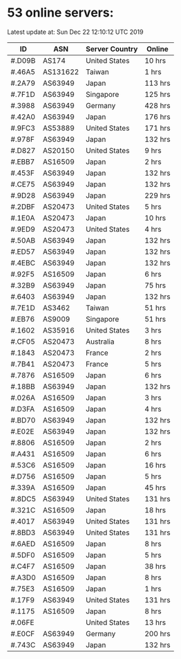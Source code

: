 # 53 online servers:

Latest update at: Sun Dec 22 12:10:12 UTC 2019

| ID | ASN | Server Country | Online |
| -- | --- | -------------- | ------ |
| #.D09B | AS174 | United States | 10 hrs |
| #.46A5 | AS131622 | Taiwan | 1 hrs |
| #.2A79 | AS63949 | Japan | 113 hrs |
| #.7F1D | AS63949 | Singapore | 125 hrs |
| #.3988 | AS63949 | Germany | 428 hrs |
| #.42A0 | AS63949 | Japan | 176 hrs |
| #.9FC3 | AS53889 | United States | 171 hrs |
| #.978F | AS63949 | Japan | 132 hrs |
| #.D827 | AS20150 | United States | 9 hrs |
| #.EBB7 | AS16509 | Japan | 2 hrs |
| #.453F | AS63949 | Japan | 132 hrs |
| #.CE75 | AS63949 | Japan | 132 hrs |
| #.9D28 | AS63949 | Japan | 229 hrs |
| #.2DBF | AS20473 | United States | 5 hrs |
| #.1E0A | AS20473 | Japan | 10 hrs |
| #.9ED9 | AS20473 | United States | 4 hrs |
| #.50AB | AS63949 | Japan | 132 hrs |
| #.ED57 | AS63949 | Japan | 132 hrs |
| #.4EBC | AS63949 | Japan | 132 hrs |
| #.92F5 | AS16509 | Japan | 6 hrs |
| #.32B9 | AS63949 | Japan | 75 hrs |
| #.6403 | AS63949 | Japan | 132 hrs |
| #.7E1D | AS3462 | Taiwan | 51 hrs |
| #.EB76 | AS9009 | Singapore | 51 hrs |
| #.1602 | AS35916 | United States | 3 hrs |
| #.CF05 | AS20473 | Australia | 8 hrs |
| #.1843 | AS20473 | France | 2 hrs |
| #.7B41 | AS20473 | France | 5 hrs |
| #.7876 | AS16509 | Japan | 6 hrs |
| #.18BB | AS63949 | Japan | 132 hrs |
| #.026A | AS16509 | Japan | 3 hrs |
| #.D3FA | AS16509 | Japan | 4 hrs |
| #.BD70 | AS63949 | Japan | 132 hrs |
| #.E02E | AS63949 | Japan | 132 hrs |
| #.8806 | AS16509 | Japan | 2 hrs |
| #.A431 | AS16509 | Japan | 6 hrs |
| #.53C6 | AS16509 | Japan | 16 hrs |
| #.D756 | AS16509 | Japan | 5 hrs |
| #.339A | AS16509 | Japan | 45 hrs |
| #.8DC5 | AS63949 | United States | 131 hrs |
| #.321C | AS16509 | Japan | 18 hrs |
| #.4017 | AS63949 | United States | 131 hrs |
| #.8BD3 | AS63949 | United States | 131 hrs |
| #.6AED | AS16509 | Japan | 8 hrs |
| #.5DF0 | AS16509 | Japan | 5 hrs |
| #.C4F7 | AS16509 | Japan | 38 hrs |
| #.A3D0 | AS16509 | Japan | 8 hrs |
| #.75E3 | AS16509 | Japan | 1 hrs |
| #.17F9 | AS63949 | United States | 131 hrs |
| #.1175 | AS16509 | Japan | 8 hrs |
| #.06FE |  | United States | 13 hrs |
| #.E0CF | AS63949 | Germany | 200 hrs |
| #.743C | AS63949 | Japan | 132 hrs |

